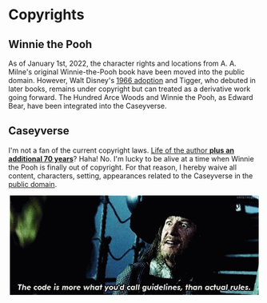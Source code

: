 # Copyrights

## Winnie the Pooh

As of January 1st, 2022, the character rights and locations from A. A. Milne's original Winnie-the-Pooh book have been moved into the public domain. However, Walt Disney's [1966 adoption](https://en.wikipedia.org/wiki/Winnie_the_Pooh_(Disney_character)) and Tigger, who debuted in later books, remains under copyright but can treated as a derivative work going forward. The Hundred Arce Woods and Winnie the Pooh, as Edward Bear, have been integrated into the Caseyverse.

## Caseyverse

I'm not a fan of the current copyright laws. [Life of the author **plus an additional 70 years**](https://www.copyright.gov/help/faq/faq-duration.html)? Haha! No. I'm lucky to be alive at a time when Winnie the Pooh is finally out of copyright. For that reason, I hereby waive all content, characters, setting, appearances related to the Caseyverse in the [public domain](./license.md).

<div align="center">
<img src="../imgs/pirates_guidelines.gif">
</div>
